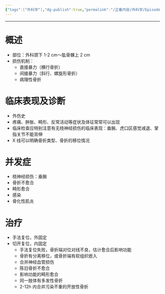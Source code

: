 ```yaml
---
{"tags":["外科学"],"dg-publish":true,"permalink":"/正番内容/外科学/Episode 09. 骨科/肱骨干骨折/","dgPassFrontmatter":true}
---
```


---
# 概述
+ 部位：外科颈下 1-2 cm～肱骨髁上 2 cm
+ 损伤机制：
	+ 直接暴力（横行骨折）
	+ 间接暴力（斜行、螺旋形骨折）
	+ 病理性骨折 
# 临床表现及诊断
+ 外伤史
+ 疼痛、肿胀、畸形、反常活动等症状及体征常常可以出现
+ 临床检查应特别注意有无桡神经损伤的临床表现：垂腕、虎口区感觉减退、掌指关节不能背伸
+ X 线可以明确骨折类型、骨折的移位情况
# 并发症
+ 桡神经损伤：垂腕
+ 骨折不愈合
+ 畸形愈合
+ 感染
+ 骨化性肌炎
# 治疗
+ 手法复位，外固定
+ 切开复位，内固定
	+ 手法复位失败，骨折端对位对线不良，估计愈合后影响功能
	+ 骨折有分离移位，或骨折端有软组织嵌入
	+ 合并神经血管损伤
	+ 陈旧骨折不愈合
	+ 影响功能的畸形愈合
	+ 同一肢体有多发性骨折
	+ 2-12h 内合并污染不重的开放性骨折